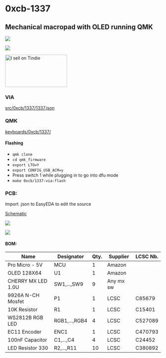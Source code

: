 # 0xcb-1337
## Mechanical macropad with OLED running QMK

![](https://github.com/Conor-Burns/0xcb-1337/blob/main/IMG/OSHWA.svg)

![](https://github.com/Conor-Burns/0xcb-1337/blob/main/IMG/LICENSE.svg)

<a href="https://www.tindie.com/stores/0xcb/?ref=offsite_badges&utm_source=sellers_conorlburns&utm_medium=badges&utm_campaign=badge_large"><img src="https://d2ss6ovg47m0r5.cloudfront.net/badges/tindie-larges.png" alt="I sell on Tindie" width="200" height="104"></a>

### VIA

[src/0xcb/1337/1337.json](https://github.com/Conor-Burns/keyboards/tree/0xcb-1337/src/0xcb/1337)

### QMK

[keyboards/0xcb/1337/](https://github.com/Conor-Burns/qmk_firmware/tree/0xcb-1337/keyboards/0xcb/1337)

#### Flashing

* `qmk clone`
* `cd qmk_firmware`
* `export LTO=Y`
* `export CONFIG_USB_ACM=y`
* Press switch 1 while plugging in to go into dfu mode
* `make 0xcb/1337:via:flash`

### PCB:
Import .json to EasyEDA to edit the source

[Schematic](https://github.com/Conor-Burns/0xcb-1337/blob/main/PCB/rev1.1/Schematic_1337.pdf)

![](https://github.com/Conor-Burns/0xcb-1337/blob/main/PCB/top.png)

![](https://github.com/Conor-Burns/0xcb-1337/blob/main/PCB/bottom.png)


#### BOM:
|Name              |Designator   |Qty.|Supplier |LCSC Nb.|
|------------------|-------------|----|---------|--------|
|Pro Micro - 5V    |MCU          |1   |Amazon   |        |
|OLED 128X64       |U1           |1   |Amazon   |        |
|CHERRY MX LED 1.0U|SW1,...,SW9  |9   |Any mx sw|        |
|9926A N-CH Mosfet |P1           |1   |LCSC     |C85679  |
|10K Resistor      |R1           |1   |LCSC     |C15401  |
|WS2812B RGB LED   |RGB1,...,RGB4|4   |LCSC     |C527089 |
|EC11 Encoder      |ENC1         |1   |LCSC     |C470793 |
|100nF Capacitor   |C1,...,C4    |4   |LCSC     |C24452  |
|LED Resistor 330  |R2,...,R11   |10  |LCSC     |C380892 |
